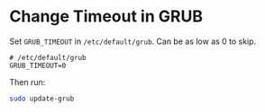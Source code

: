 # Change Timeout in GRUB

Set `GRUB_TIMEOUT` in `/etc/default/grub`.
Can be as low as 0 to skip.

```
# /etc/default/grub
GRUB_TIMEOUT=0
```

Then run:

```bash
sudo update-grub
```